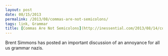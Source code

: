 ```yaml
---
layout: post
date: 08/15/2013
permalink: /2013/08/commas-are-not-semicolons/
tags: link, Grammar
title: [Commas Are Not Semicolons](http://inessential.com/2013/08/14/commas_for_developers)
---
```


<p>Brent Simmons has posted an important discussion of an annoyance for all us grammar nazis.</p>